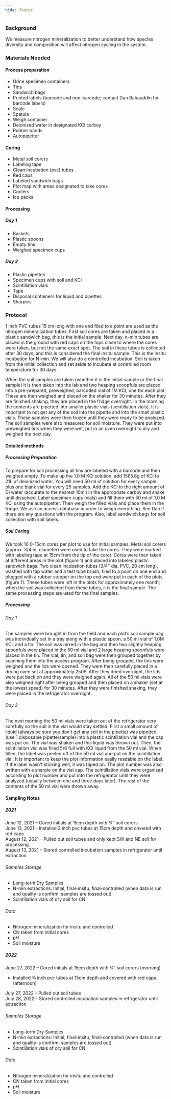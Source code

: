 ```yaml
---
hide: footer
---
```

### Background
We measure nitrogen mineralization to better understand how species diversity and composition will affect nitrogen cycling in the system. 

### Materials Needed
#### Process preparation
- Urine specimen containers
- Tins
- Sandwich bags 
- Printed labels (barcode and non-barcode; contact Dan Bahauddin for barcode labels)
- Scale
- Spatula	
- Weigh container
- Deionized water in designated KCl carboy
- Rubber bands
- Autopipetter

#### Coring
- Metal soil corers						
- Labeling tape						
- Clean incubation (pvc) tubes
- Red caps						
- Labeled sandwich bags
- Plot map with areas designated to take cores			
- Coolers 
- Ice packs					

#### Processing
##### Day 1
- Baskets						
- Plastic spoons
- Empty tins 						
- Weighed specimen cups

##### Day 2
- Plastic pipettes						
- Specimen cups with soil and KCl
- Scintillation vials						
- Tape
- Disposal containers for liquid and pipettes 			
- Sharpies

### Protocol

1 inch PVC tubes 15 cm long with one end filed to a point are used as the nitrogen mineralization tubes. First soil cores are taken and placed in a plastic sandwich bag, this is the initial sample.  Next day, n-min tubes are placed in the ground with red caps on the tops close to where the cores were taken, but not the same exact spot.  The soil in these tubes is collected after 30 days, and this is considered the final insitu sample.  This is the insitu incubation for N-min. We will also do a controlled incubation. Soil is taken from the initial collection and set aside to incubate at controlled room temperature for 30 days.  

When the soil samples are taken (whether it is the initial sample or the final sample) it is then taken into the lab and two heaping scoopfuls are placed into a pre-prepared, preweighed, barcoded vial of 1M KCl, one for each plot.  These are then weighed and placed on the shaker for 30 minutes.  After they are finished shaking, they are placed in the fridge overnight.  In the morning the contents are pipetted into smaller plastic vials (scintillation vials).  It is important to not get any of the soil into the pipette and into the small plastic vials.  These samples were then frozen until they were ready to be analyzed.   The soil samples were also measured for soil moisture.  They were put into preweighed tins when they were wet, put in an oven overnight to dry and weighed the next day.

#### Detailed methods
##### Processing Preparation
To prepare for soil processing all tins are labeled with a barcode and then weighed empty. To make up the 1.0 M KCl solution, add 1565.6g of KCl to 21L of deionized water. You will need 50 ml of solution for every sample plus one blank vial for every 25 samples. Add the KCl to the right amount of DI water (accurate to the nearest 10ml) in the appropriate carboy and shake until dissolved. Label specimen cups (vials) and fill them with 50 ml of 1.0 M KCl using the autopipetter. Then weigh the filled vials and place them in the fridge. We use an access database in order to weigh everything. See Dan if there are any questions with the program. Also, label sandwich bags for soil collection with soil labels. 

##### Soil Coring
We took 10 0-15cm cores per plot to use for initial samples.  Metal soil corers (approx. 3/4 in. diameter) were used to take the cores.  They were marked with labeling tape at 15cm from the tip of the corer.  Cores were then taken at different areas in the plot (figure 1) and placed into labeled plastic sandwich bags. Two clean incubation tubes (3/4" dia. PVC, 20 cm long), washed with tap water and a test tube brush, filed to a point on one end and plugged with a rubber stopper on the top end were put in each of the plots (figure 1).  These tubes were left in the plots for approximately one month; when the soil was collected from these tubes, it is the final sample.  The same processing steps are used for the final samples.

##### Processing

###### Day 1  

The samples were brought in from the field and each plot’s soil sample bag was individually set in a tray along with a plastic spoon, a 50 ml vial of 1.0M KCl, and a tin.   The soil was mixed in the bag and then two slightly heaping spoonfuls were placed in the 50 ml vial and 2 large heaping spoonfuls were placed in the tin.  The vial, tin, and soil bag were then grouped together by scanning them into the access program. After being grouped, the tins were weighed and the lids were opened.  They were then carefully placed in a drying oven set at approximately 250F.  After they dried overnight, the lids were put back on and they were weighed again.  All of the 50 ml vials were also weighed right after being grouped and then placed on a shaker (set at the lowest speed) for 30 minutes.  After they were finished shaking, they were placed in the refrigerator overnight.  

###### Day 2  

The next morning the 50 ml vials were taken out of the refrigerator very carefully so the soil in the vial would stay settled.  First a small amount of liquid  (always be sure you don't get any soil in the pipette) was pipetted (use 1 disposable pipette/sample) into a plastic scintillation vial and the cap was put on.  The vial was shaken and this liquid was thrown out.  Then, the scintillation vial was filled 5/6 full with KCl liquid from the 50 ml vial.  When filled, the label was peeled off of the 50 ml vial and put on the scintillation vial.  It is important to keep the plot information easily readable on the label. If the label wasn't sticking well, it was taped on.  The plot number was also written with a sharpie on the vial cap.  The scintillation vials were organized according to plot number and put into the refrigerator until they were analyzed (usually between one and three days later).  The rest of the contents of the 50 ml vial were thrown away. 

#### Sampling Notes
##### 2021
June 12, 2021 – Cored initials at 15cm depth with ¾” soil corers  
June 13, 2021 – Installed 2 inch pvc tubes at 15cm depth and covered with red caps  
August 12, 2021 – Pulled out soil tubes and only kept SW and NE soil for processing  
August 13, 2021 – Stored controlled incubation samples in refrigerator until extraction

###### Samples Storage
*  Long-term Dry Samples
*  N-min extractions: Initial, final-insitu, final-controlled (when data is run and quality is confirm, samples are tossed out)
*  Scintillation vials of dry soil for CN

###### Data
*  Nitrogen mineralization for insitu and controlled
*  CN taken from initial cores
*  pH
*  Soil moisture

##### 2022
June 27, 2022 – Cored initials at 15cm depth with ¾” soil corers (morning)  

*  Installed ¾ inch pvc tubes at 15cm depth and covered with red caps (afternoon)  

July 27, 2022 – Pulled out soil tubes  
July 28, 2022 - Stored controlled incubation samples in refrigerator until extraction

###### Samples Storage
*  Long-term Dry Samples
*  N-min extractions: Initial, final-insitu, final-controlled (when data is run and quality is confirm, samples are tossed out)
*  Scintillation vials of dry soil for CN

###### Data
*  Nitrogen mineralization for insitu and controlled
*  CN taken from initial cores
*  pH
*  Soil moisture
